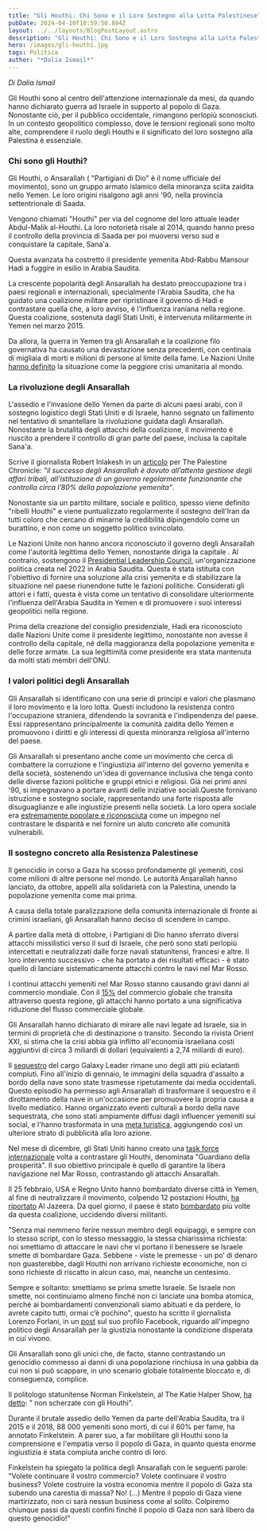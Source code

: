 ```yaml
---
title: "Gli Houthi: Chi Sono e il Loro Sostegno alla Lotta Palestinese"
pubDate: 2024-04-10T10:59:50.894Z
layout: ../../layouts/BlogPostLayout.astro
description: "Gli Houthi: Chi Sono e il Loro Sostegno alla Lotta Palestinese"
hero: /images/gli-houthi.jpg
tags: Politica
author: "*Dalia Ismail*"
---
```

*Di Dalia Ismail*

Gli Houthi sono al centro dell'attenzione internazionale da mesi, da quando hanno dichiarato guerra ad Israele in supporto al popolo di Gaza. Nonostante ciò, per il pubblico occidentale, rimangono perlopiù sconosciuti. In un contesto geopolitico complesso, dove le tensioni regionali sono molto alte, comprendere il ruolo degli Houthi e il significato del loro sostegno alla Palestina è essenziale. 

### Chi sono gli Houthi? 

Gli Houthi, o Ansarallah ( "Partigiani di Dio" è il nome ufficiale del movimento), sono un gruppo armato islamico della minoranza sciita zaidita nello Yemen. Le loro origini risalgono agli anni '90, nella provincia settentrionale di Saada. 

Vengono chiamati "Houthi" per via del cognome del loro attuale leader Abdul-Malik al-Houthi. La loro notorietà risale al 2014, quando hanno preso il controllo della provincia di Saada per poi muoversi verso sud e conquistare la capitale, Sana'a. 

Questa avanzata ha costretto il presidente yemenita Abd-Rabbu Mansour Hadi a fuggire in esilio in Arabia Saudita.

La crescente popolarità degli Ansarallah ha destato preoccupazione tra i paesi regionali e internazionali, specialmente l'Arabia Saudita, che ha guidato una coalizione militare per ripristinare il governo di Hadi e contrastare quella che, a loro avviso, è l'influenza iraniana nella regione. Questa coalizione, sostenuta dagli Stati Uniti, è intervenuta militarmente in Yemen nel marzo 2015.

Da allora, la guerra in Yemen tra gli Ansarallah e la coalizione filo governativa ha causato una devastazione senza precedenti, con centinaia di migliaia di morti e milioni di persone al limite della fame. Le Nazioni Unite [hanno definito](https://reliefweb.int/report/yemen/after-9-years-conflict-yemen-still-one-worlds-worst-humanitarian-crises) la situazione come la peggiore crisi umanitaria al mondo.

### La rivoluzione degli Ansarallah

L'assedio e l'invasione dello Yemen da parte di alcuni paesi arabi, con il sostegno logistico degli Stati Uniti e di Israele, hanno segnato un fallimento nel tentativo di smantellare la rivoluzione guidata dagli Ansarallah. Nonostante la brutalità degli attacchi della coalizione, il movimento è riuscito a prendere il controllo di gran parte del paese, inclusa la capitale Sana'a. 

Scrive il giornalista Robert Inlakesh in un [articolo](https://it.palestinechronicle.com/chi-sono-gli-ansarallah-dello-yemen/) per The Palestine Chronicle: *"il successo degli Ansarallah è dovuto all’attenta gestione degli affari tribali, all’istituzione di un governo regolarmente funzionante che controlla circa l’80% della popolazione yemenita"*. 

Nonostante sia un partito militare, sociale e politico, spesso viene definito "ribelli Houthi" e viene puntualizzato regolarmente il sostegno dell'Iran da tutti coloro che cercano di minarne la credibilità dipingendolo come un burattino, e non come un soggetto politico svincolato.

Le Nazioni Unite non hanno ancora riconosciuto il governo degli Ansarallah come l'autorità legittima dello Yemen, nonostante diriga la capitale . Al contrario, sostengono il [Presidential Leadership Counci](https://edition.cnn.com/2022/04/07/middleeast/yemen-presidential-council-intl)[l](https://news.un.org/en/story/2022/09/1127531), un'organizzazione politica creata nel 2022 in Arabia Saudita. Questa è stata istituita con l'obiettivo di fornire una soluzione alla crisi yemenita e di stabilizzare la situazione nel paese riunendone tutte le fazioni politiche. Considerati gli attori e i fatti, questa è vista come un tentativo di consolidare ulteriormente l'influenza dell'Arabia Saudita in Yemen e di promuovere i suoi interessi geopolitici nella regione.

Prima della creazione del consiglio presidenziale, Hadi era riconosciuto dalle Nazioni Unite come il presidente legittimo, nonostante non avesse il controllo della capitale, né della maggioranza della popolazione yemenita e delle forze armate. La sua legittimità come presidente era stata mantenuta da molti stati membri dell'ONU.

### I valori politici degli Ansarallah 

Gli Ansarallah si identificano con una serie di principi e valori che plasmano il loro movimento e la loro lotta. Questi includono la resistenza contro l'occupazione straniera, difendendo la sovranità e l'indipendenza del paese. Essi rappresentano principalmente la comunità zaidita dello Yemen e promuovono i diritti e gli interessi di questa minoranza religiosa all'interno del paese.

Gli Ansarallah si presentano anche come un movimento che cerca di combattere la corruzione e l'ingiustizia all'interno del governo yemenita e della società, sostenendo un'idea di governance inclusiva che tenga conto delle diverse fazioni politiche e gruppi etnici e religiosi. Già nei primi anni '90, si impegnavano a portare avanti delle iniziative sociali.Queste fornivano istruzione e sostegno sociale, rappresentando una forte risposta alle disuguaglianze e alle ingiustizie presenti nella società. La loro opera sociale era [estremamente popolare e riconosciuta](https://www.tpi.it/esteri/guerra-yemen-houthi-ansar-allah-chi-sono-cosa-vogliono-chi-arma-ribelli-sciiti-filo-iraniani-202401151071292/) come un impegno nel contrastare le disparità e nel fornire un aiuto concreto alle comunità vulnerabili.

### Il sostegno concreto alla Resistenza Palestinese

Il genocidio in corso a Gaza ha scosso profondamente gli yemeniti, così come milioni di altre persone nel mondo. Le autorità Ansarallah hanno lanciato, da ottobre, appelli alla solidarietà con la Palestina, unendo la popolazione yemenita come mai prima. 

A causa della totale paralizzazione della comunità internazionale di fronte ai crimini israeliani, gli Ansarallah hanno deciso di scendere in campo.  

A partire dalla metà di ottobre, i Partigiani di Dio hanno sferrato diversi attacchi missilistici verso il sud di Israele, che però sono stati perlopiù intercettati e neutralizzati dalle forze navali statunitensi, francesi e altre. Il loro intervento successivo - che ha portato a dei risultati efficaci - è stato quello di lanciare sistematicamente attacchi contro le navi nel Mar Rosso. 

I continui attacchi yemeniti nel Mar Rosso stanno causando gravi danni al commercio mondiale. Con il [15%](https://orientxxi.info/magazine/yemen-gli-houthi-tornano-alla-ribalta-delle-cronache-internazionali,6999) del commercio globale che transita attraverso questa regione, gli attacchi hanno portato a una significativa riduzione del flusso commerciale globale.

Gli Ansarallah hanno dichiarato di mirare alle navi legate ad Israele, sia in termini di proprietà che di destinazione o transito. Secondo la rivista Orient XXI, si stima che la crisi abbia già inflitto all'economia israeliana costi aggiuntivi di circa 3 miliardi di dollari (equivalenti a 2,74 miliardi di euro).

Il [sequestro](https://www.ilfattoquotidiano.it/2023/11/19/nave-mercantile-israeliana-dirottata-dai-ribelli-yemeniti-houthi-a-bordo-in-22-lesercito-di-tel-aviv-non-ci-sono-nostri-concittadini/7358475/) del cargo Galaxy Leader rimane uno degli atti più eclatanti compiuti. Fino all'inizio di gennaio, le immagini della squadra d'assalto a bordo della nave sono state trasmesse ripetutamente dai media occidentali. Questo episodio ha permesso agli Ansarallah di trasformare il sequestro e il dirottamento della nave in un'occasione per promuovere la propria causa a livello mediatico. Hanno organizzato eventi culturali a bordo della nave sequestrata, che sono stati ampiamente diffusi dagli influencer yemeniti sui social, e l'hanno trasformata in una [meta turistica](https://www.newarab.com/features/israeli-linked-ship-becomes-popular-tourist-hotspot-yemen), aggiungendo così un ulteriore strato di pubblicità alla loro azione.

Nel mese di dicembre, gli Stati Uniti hanno creato una [task force internazionale](https://www.aljazeera.com/news/2023/12/19/us-announces-10-nation-force-to-counter-houthi-attacks-in-red-sea) volta a contrastare gli Houthi, denominata "Guardiano della prosperità". Il suo obiettivo principale è quello di garantire la libera navigazione nel Mar Rosso, contrastando gli attacchi Ansarallah.

Il 25 febbraio, USA e Regno Unito hanno bombardato diverse città in Yemen, al fine di neutralizzare il movimento, colpendo 12 postazioni Houthi, [ha riportato](https://www.aljazeera.com/news/2024/1/12/us-and-uk-launch-strikes-against-houthi-rebels-in-yemen) Al Jazeera. Da quel giorno, il paese è stato [bombardato](https://www.aljazeera.com/news/2024/2/25/us-uk-bomb-houthi-sites-in-yemen-amid-surge-in-red-sea-ship-attacks) più volte da questa coalizione, uccidendo diversi militanti.

"Senza mai nemmeno ferire nessun membro degli equipaggi, e sempre con lo stesso script, con lo stesso messaggio, la stessa chiarissima richiesta: noi smettiamo di attaccare le navi che vi portano il benessere se Israele smette di bombardare Gaza. Sebbene - viste le premesse - un po’ di denaro non guasterebbe, dagli Houthi non arrivano richieste economiche, non ci sono richieste di riscatto in alcun caso, mai, neanche un centesimo.

Sempre e soltanto: smettiamo se prima smette Israele. Se Israele non smette, noi continuiamo almeno finché non ci lanciate una bomba atomica, perché ai bombardamenti convenzionali siamo abituati e da perdere, lo avrete capito tutti, ormai c’è pochino", questo ha scritto il giornalista Lorenzo Forlani, in un[](https://www.facebook.com/share/p/sPKR9ou4nAAoVfJi/) [post](https://www.facebook.com/share/p/sPKR9ou4nAAoVfJi/) sul suo profilo Facebook, riguardo all'impegno politico degli Ansarallah per la giustizia nonostante la condizione disperata in cui vivono.

Gli Ansarallah sono gli unici che, de facto, stanno contrastando un genocidio commesso ai danni di una popolazione rinchiusa in una gabbia da cui non si può scappare, in uno scenario globale totalmente bloccato e, di conseguenza, complice. 

Il politologo statunitense Norman Finkelstein, al The Katie Halper Show, [ha detto](https://youtu.be/iPwGRpkyDSo?si=80UCk7Jxr8XgpLdZ): " non scherzate con gli Houthi". 

Durante il brutale assedio dello Yemen da parte dell'Arabia Saudita, tra il 2015 e il 2018, 88 000 yemeniti sono morti, di cui il 60% per fame, ha annotato Finkelstein. A parer suo, a far mobilitare gli Houthi sono la comprensione e l'empatia verso il popolo di Gaza, in quanto questa enorme ingiustizia è stata compiuta anche contro di loro.

Finkelstein ha spiegato la politica degli Ansarallah con le seguenti parole: "Volete continuare il vostro commercio? Volete continuare il vostro business? Volete costruire la vostra economia mentre il popolo di Gaza sta subendo una carestia di massa? No! (...) Mentre il popolo di Gaza viene martirizzato, non ci sarà nessun business come al solito. Colpiremo chiunque passi da questi confini finché il popolo di Gaza non sarà libero da questo genocidio!"